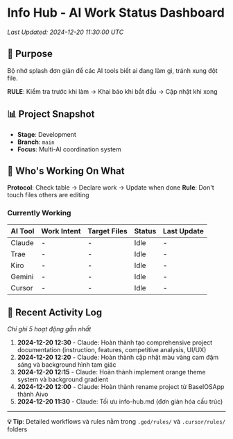 # Info Hub - AI Work Status Dashboard

*Last Updated: 2024-12-20 11:30:00 UTC*

## 🎯 Purpose
Bộ nhớ splash đơn giản để các AI tools biết ai đang làm gì, tránh xung đột file.

**RULE**: Kiểm tra trước khi làm → Khai báo khi bắt đầu → Cập nhật khi xong

## 📊 Project Snapshot
- **Stage**: Development
- **Branch**: `main` 
- **Focus**: Multi-AI coordination system

## 🔄 Who's Working On What

**Protocol**: Check table → Declare work → Update when done
**Rule**: Don't touch files others are editing

### Currently Working
| AI Tool | Work Intent | Target Files | Status | Last Update |
|---------|-------------|--------------|--------|-------------|
| Claude | - | - | Idle | - |
| Trae | - | - | Idle | - |
| Kiro | - | - | Idle | - |
| Gemini | - | - | Idle | - |
| Cursor | - | - | Idle | - |

## 📝 Recent Activity Log
*Chỉ ghi 5 hoạt động gần nhất*

1. **2024-12-20 12:30** - Claude: Hoàn thành tạo comprehensive project documentation (instruction, features, competitive analysis, UI/UX)
2. **2024-12-20 12:20** - Claude: Hoàn thành cập nhật màu vàng cam đậm sáng và background hình tam giác
3. **2024-12-20 12:15** - Claude: Hoàn thành implement orange theme system và background gradient
4. **2024-12-20 12:00** - Claude: Hoàn thành rename project từ BaseIOSApp thành Aivo
5. **2024-12-20 11:30** - Claude: Tối ưu info-hub.md (đơn giản hóa cấu trúc)

---

**💡 Tip**: Detailed workflows và rules nằm trong `.god/rules/` và `.cursor/rules/` folders